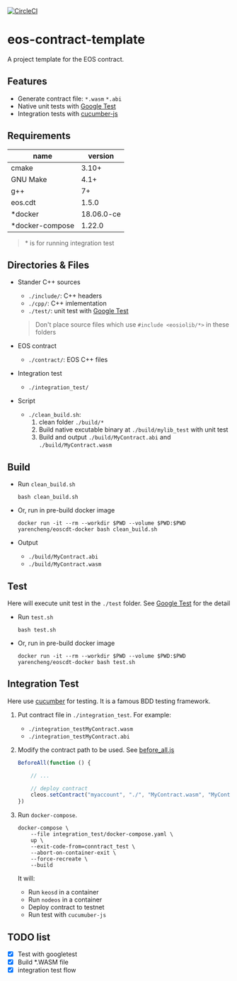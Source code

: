 [![CircleCI](https://circleci.com/gh/yarencheng/eos-contract-template/tree/master.svg?style=svg)](https://circleci.com/gh/yarencheng/eos-contract-template/tree/master)

# eos-contract-template

A project template for the EOS contract.

## Features

* Generate contract file: `*.wasm` `*.abi`
* Native unit tests with [Google Test](https://github.com/google/googletest)
* Integration tests with [cucumber-js](https://docs.cucumber.io/guides/10-minute-tutorial/)

## Requirements

| name          |version   |
|---------------|----------|
|cmake          |3.10+     |
|GNU Make       |4.1+      |
|g++            |7+        |
|eos.cdt        |1.5.0     |
|*docker        |18.06.0-ce|
|*docker-compose|1.22.0    |

  > \* is for running integration test

## Directories & Files

* Stander C++ sources
  * `./include/`: C++ headers
  * `./cpp/`: C++ imlementation
  * `./test/`: unit test with [Google Test](https://github.com/google/googletest)

  > Don't place source files which use `#include <eosiolib/*>` in these folders

* EOS contract
  * `./contract/`: EOS C++ files

* Integration test
  * `./integration_test/`

* Script
  * `./clean_build.sh`:
    1. clean folder `./build/*`
    1. Build native excutable binary at `./build/mylib_test` with unit test
    1. Build and output `./build/MyContract.abi` and `./build/MyContract.wasm`

## Build

* Run `clean_build.sh`
  ```
  bash clean_build.sh
  ```

* Or, run in pre-build docker image
  ```
  docker run -it --rm --workdir $PWD --volume $PWD:$PWD yarencheng/eoscdt-docker bash clean_build.sh
  ```

* Output
  * `./build/MyContract.abi`
  * `./build/MyContract.wasm`

## Test

Here will execute unit test in the `./test` folder. See [Google Test](https://github.com/google/googletest) for the detail

* Run `test.sh`
  ```
  bash test.sh
  ```

* Or, run in pre-build docker image
  ```
  docker run -it --rm --workdir $PWD --volume $PWD:$PWD yarencheng/eoscdt-docker bash test.sh
  ```

## Integration Test

Here use [cucumber](https://docs.cucumber.io/guides/10-minute-tutorial/) for testing. It is a famous BDD testing framework.

1. Put contract file in `./integration_test`. For example:
   * `./integration_testMyContract.wasm`
   * `./integration_testMyContract.abi`

1. Modify the contract path to be used. See [before_all.js](https://github.com/yarencheng/eos-contract-template/blob/master/integration_test/features/step_definitions/before_all.js#L35)
   ```javascript
   BeforeAll(function () {

       // ...

       // deploy contract
       cleos.setContract("myaccount", "./", "MyContract.wasm", "MyContract.abi")
   })

   ```
1. Run `docker-compose`.

   ```
   docker-compose \
       --file integration_test/docker-compose.yaml \
       up \
       --exit-code-from=conntract_test \
       --abort-on-container-exit \
       --force-recreate \
       --build
   ```

   It will:

      * Run `keosd` in a container
      * Run `nodeos` in a container
      * Deploy contract to testnet
      * Run test with `cucumuber-js`

## TODO list

- [x] Test with googletest
- [x] Build *.WASM file
- [x] integration test flow
